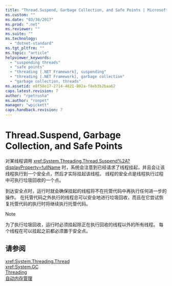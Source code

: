 ```yaml
---
title: "Thread.Suspend, Garbage Collection, and Safe Points | Microsoft Docs"
ms.custom: ""
ms.date: "03/30/2017"
ms.prod: ".net"
ms.reviewer: ""
ms.suite: ""
ms.technology: 
  - "dotnet-standard"
ms.tgt_pltfrm: ""
ms.topic: "article"
helpviewer_keywords: 
  - "suspending threads"
  - "safe points"
  - "threading [.NET Framework], suspending"
  - "threading [.NET Framework], garbage collection"
  - "garbage collection, threads"
ms.assetid: e8f58e17-2714-4821-802a-f8eb3b2baa62
caps.latest.revision: 7
author: "rpetrusha"
ms.author: "ronpet"
manager: "wpickett"
caps.handback.revision: 7
---
```

# Thread.Suspend, Garbage Collection, and Safe Points
对某线程调用 <xref:System.Threading.Thread.Suspend%2A?displayProperty=fullName> 时，系统会注意到已经请求了线程挂起，并且会让该线程执行到一个安全点，然后才实际挂起该线程。  线程的安全点是线程执行过程中可执行垃圾回收的一个点。  
  
 到达安全点时，运行时就会确保挂起的线程将不在托管代码中再执行任何进一步的操作。  在托管代码之外执行的线程总可以安全地进行垃圾回收，而且在它尝试恢复托管代码的执行时将继续执行托管代码。  
  
> [!NOTE]
>  为了执行垃圾回收，运行时必须挂起除正在执行回收的线程以外的所有线程。  每个线程在可以挂起之前都必须置于安全点。  
  
## 请参阅  
 <xref:System.Threading.Thread>   
 <xref:System.GC>   
 [Threading](../../../docs/standard/threading/index.md)   
 [自动内存管理](../../../docs/standard/automatic-memory-management.md)